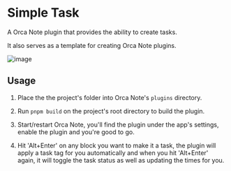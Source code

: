 # Simple Task

A Orca Note plugin that provides the ability to create tasks.

It also serves as a template for creating Orca Note plugins.

![image](https://github.com/user-attachments/assets/eb2f7bd7-d420-4352-93a7-249bed7808e2)

## Usage

1. Place the the project's folder into Orca Note's `plugins` directory.

2. Run `pnpm build` on the project's root directory to build the plugin.

3. Start/restart Orca Note, you'll find the plugin under the app's settings, enable the plugin and you're good to go.

4. Hit 'Alt+Enter' on any block you want to make it a task, the plugin will apply a task tag for you automatically and when you hit 'Alt+Enter' again, it will toggle the task status as well as updating the times for you.
